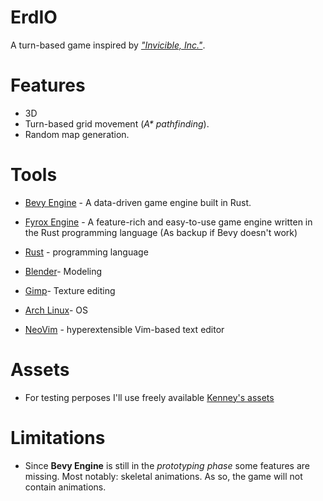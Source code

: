 # ErdIO
A turn-based game inspired by [_"Invicible, Inc."_](https://store.steampowered.com/app/243970/Invisible_Inc/).

# Features
- 3D
- Turn-based grid movement (_A* pathfinding_).
- Random map generation.


# Tools
- [Bevy Engine](https://bevyengine.org/) - A data-driven game engine built in Rust.
- [Fyrox Engine](https://rg3d.rs/) - A feature-rich and easy-to-use game engine written in the Rust programming language (As backup if Bevy doesn't work)
- [Rust](https://www.rust-lang.org/) - programming language
- [Blender](https://www.blender.org/)- Modeling
- [Gimp](https://www.gimp.org/)- Texture editing

- [Arch Linux](https://archlinux.org/)- OS
- [NeoVim](https://neovim.io/) - hyperextensible Vim-based text editor

# Assets
- For testing perposes I'll use freely available [Kenney's assets](https://kenney.nl/assets)

# Limitations
- Since __Bevy Engine__ is still in the _prototyping phase_ some features are missing. Most notably: skeletal animations. As so, the game will not contain animations.
